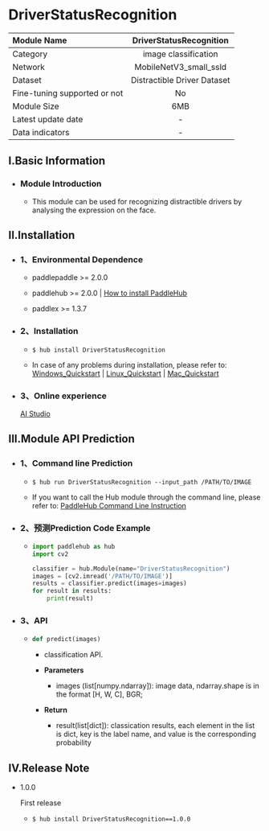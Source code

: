 # DriverStatusRecognition

|Module Name|DriverStatusRecognition|
| :--- | :---: |
|Category|image classification|
|Network|MobileNetV3_small_ssld|
|Dataset|Distractible Driver Dataset|
|Fine-tuning supported or not|No|
|Module Size|6MB|
|Latest update date|-|
|Data indicators|-|


## I.Basic Information



- ### Module Introduction

  - This module can be used for recognizing distractible drivers by analysing the expression on the face.

## II.Installation

- ### 1、Environmental Dependence  

  - paddlepaddle >= 2.0.0  

  - paddlehub >= 2.0.0  | [How to install PaddleHub](../../../../docs/docs_en/get_start/installation.rst)

  - paddlex >= 1.3.7


- ### 2、Installation

  - ```shell
    $ hub install DriverStatusRecognition
    ```
  - In case of any problems during installation, please refer to: [Windows_Quickstart](../../../../docs/docs_en/get_start/windows_quickstart.md) | [Linux_Quickstart](../../../../docs/docs_en/get_start/linux_quickstart.md) | [Mac_Quickstart](../../../../docs/docs_en/get_start/mac_quickstart.md)

- ### 3、Online experience
  [AI Studio](https://aistudio.baidu.com/aistudio/projectdetail/1649513)

## III.Module API Prediction

- ### 1、Command line Prediction

  - ```shell
    $ hub run DriverStatusRecognition --input_path /PATH/TO/IMAGE
    ```
  - If you want to call the Hub module through the command line, please refer to: [PaddleHub Command Line Instruction](../../../../docs/docs_ch/tutorial/cmd_usage.rst)

- ### 2、预测Prediction Code Example

  - ```python
    import paddlehub as hub
    import cv2

    classifier = hub.Module(name="DriverStatusRecognition")
    images = [cv2.imread('/PATH/TO/IMAGE')]
    results = classifier.predict(images=images)
    for result in results:
        print(result)
    ```

- ### 3、API

  - ```python
    def predict(images)
    ```
    - classification API.
    - **Parameters**
      - images (list\[numpy.ndarray\]): image data, ndarray.shape is in the format [H, W, C], BGR;

    - **Return**
      - result(list[dict]): classication results, each element in the list is dict, key is the label name, and value is the corresponding probability





## IV.Release Note

* 1.0.0

  First release

  - ```shell
    $ hub install DriverStatusRecognition==1.0.0
    ```
